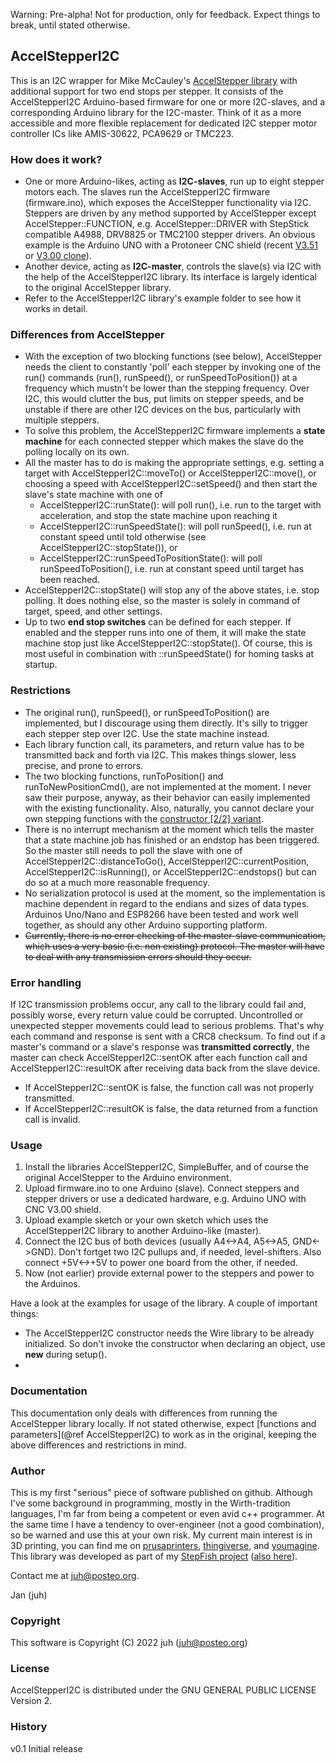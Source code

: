 Warning: Pre-alpha! Not for production, only for feedback. Expect things to break, until stated otherwise.

## AccelStepperI2C

This is an I2C wrapper for Mike McCauley's [AccelStepper library](https://www.airspayce.com/mikem/arduino/AccelStepper/index.html) with additional support for two end stops per stepper. It consists of the AccelStepperI2C  Arduino-based firmware for one or more I2C-slaves, and a corresponding Arduino library for the I2C-master. Think of it as a more accessible and more flexible replacement for dedicated I2C stepper motor controller ICs like AMIS-30622, PCA9629 or TMC223.

### How does it work?

* One or more Arduino-likes, acting as **I2C-slaves**, run up to eight stepper motors each. The slaves run the AccelStepperI2C firmware (firmware.ino), which exposes the AccelStepper functionality via I2C. Steppers are driven by any method  supported by AccelStepper except AccelStepper::FUNCTION, e.g. AccelStepper::DRIVER with StepStick compatible  A4988, DRV8825 or TMC2100 stepper drivers. An obvious example is the Arduino UNO with a Protoneer CNC shield (recent [V3.51](https://www.elecrow.com/arduino-cnc-shield-v3-51-grbl-v0-9-compatible-uses-pololu-drivers.html) or [V3.00 clone](https://forum.protoneer.co.nz/viewforum.php?f=17)).
* Another device, acting as **I2C-master**, controls the slave(s) via I2C with the help of the AccelStepperI2C library. Its interface  is largely identical to the original AccelStepper library.
* Refer to the AccelStepperI2C library's example folder to see how it works in detail.

### Differences from AccelStepper

   - With the exception of two blocking functions (see below), AccelStepper needs the client to constantly 'poll' each stepper by invoking one of the run() commands (run(), runSpeed(), or runSpeedToPosition()) at a frequency which mustn't be lower than the stepping frequency. Over I2C, this would clutter the bus, put limits on stepper speeds, and be unstable if there are other I2C devices on the bus, particularly with multiple steppers.
   - To solve this problem, the AccelStepperI2C firmware implements a __state machine__ for each connected stepper which makes the slave do the polling locally on its own.
   - All the master has to do is making the appropriate settings, e.g. setting a target with AccelStepperI2C::moveTo() or AccelStepperI2C::move(), or choosing a speed with AccelStepperI2C::setSpeed() and then start the slave's state machine with one of 
      + AccelStepperI2C::runState(): will poll run(), i.e. run to the target with acceleration, and stop 
        the state machine upon reaching it
      + AccelStepperI2C::runSpeedState(): will poll runSpeed(), i.e. run at constant speed until told otherwise (see AccelStepperI2C::stopState()), or
      + AccelStepperI2C::runSpeedToPositionState(): will poll runSpeedToPosition(), i.e. run at constant speed until target has been reached.
   - AccelStepperI2C::stopState() will stop any of the above states, i.e. stop polling. It does nothing else, so the master is solely in command of target, speed, and other settings.
   - Up to two **end stop switches** can be defined for each stepper. If enabled and the stepper runs into one of them, it will make the state machine stop just like AccelStepperI2C::stopState(). Of course, this is most useful in combination with ::runSpeedState() for homing tasks at startup.

### Restrictions

   - The original run(), runSpeed(), or runSpeedToPosition() are implemented, but I discourage using them directly. It's silly to trigger each stepper step over I2C. Use the state machine instead.
   - Each library function call, its parameters, and return value has to be transmitted back and forth via I2C. This makes things slower, less precise, and prone to errors.
   - The two blocking functions, runToPosition() and runToNewPositionCmd(), are not implemented at the moment. I never saw their purpose, anyway, as their behavior can easily implemented with the existing functionality. Also, naturally, you cannot declare your own stepping functions with the [constructor [2/2] variant](https://www.airspayce.com/mikem/arduino/AccelStepper/classAccelStepper.html#afa3061ce813303a8f2fa206ee8d012bd).
   - There is no interrupt mechanism at the moment which tells the master that a state machine job has finished or an endstop has been triggered. So the master still needs to poll the slave with one of AccelStepperI2C::distanceToGo(), AccelStepperI2C::currentPosition, AccelStepperI2C::isRunning(), or AccelStepperI2C::endstops() but can do so at a much more reasonable frequency.
   - No serialization protocol is used at the moment, so the implementation is machine dependent in regard to the endians and sizes of data types. Arduinos Uno/Nano and ESP8266 have been tested and work well together, as should any other Arduino supporting platform.
   - ~~Currently, there is no error checking of the master-slave communication, which uses a very basic (i.e. non existing) protocol. The master will have to deal with any transmission errors should they occur.~~

### Error handling

If I2C transmission problems occur, any call to the library could fail and, possibly worse, every return value could be corrupted. Uncontrolled or unexpected stepper movements could lead to serious problems. That's why each command and response is sent with a CRC8 checksum. To find out if a master's command or a slave's response was **transmitted correctly**, the master can check AccelStepperI2C::sentOK after each function call and AccelStepperI2C::resultOK after receiving data back from the slave device. 

- If AccelStepperI2C::sentOK is false, the function call was not properly transmitted. 
- If AccelStepperI2C::resultOK is false, the data returned from a function call is invalid.

### Usage

   1. Install the libraries AccelStepperI2C, SimpleBuffer, and of course the original AccelStepper to the Arduino environment.
   2. Upload firmware.ino to one Arduino (slave). Connect steppers and stepper drivers or use a dedicated hardware, e.g. Arduino UNO with CNC V3.00 shield.
   3. Upload example sketch or your own sketch which uses the AccelStepperI2C library to another Arduino-like (master).
   4. Connect the I2C bus of both devices (usually A4<->A4, A5<->A5, GND<->GND). Don't fortget two I2C pullups and, if needed, level-shifters. Also connect +5V<->+5V to power one board from the other, if needed.
   7. Now (not earlier) provide external power to the steppers and power to the Arduinos.

Have a look at the examples for usage of the library. A couple of important things: 

* The AccelStepperI2C constructor needs the Wire library to be already initialized. So don't invoke the constructor when declaring an object, use **new** during setup().
* 

### Documentation

This documentation only deals with differences from running the AccelStepper library locally. If not stated otherwise, expect [functions and parameters](@ref AccelStepperI2C) to work as in the original, keeping the above differences and restrictions in mind.

### Author

This is my first "serious" piece of software published on github. Although I've some background in programming, mostly in the Wirth-tradition languages, I'm far from being a competent or even avid c++ programmer. At the same time I have a tendency to over-engineer (not a good combination), so be warned and use this at your own risk. My current main interest is in 3D printing, you can find me on [prusaprinters](https://www.prusaprinters.org/social/202816-juh/about), [thingiverse](https://www.thingiverse.com/juh/designs), and [youmagine](https://www.youmagine.com/juh3d/designs). This library was developed as part of my [StepFish project](https://www.prusaprinters.org/prints/115049-stepfish-fischertechnik-i2c-stepper-motor-controll) ([also here](https://forum.ftcommunity.de/viewtopic.php?t=5341)).

Contact me at juh@posteo.org.

Jan (juh)

### Copyright

This software is Copyright (C) 2022 juh (juh@posteo.org)

### License

AccelStepperI2C is distributed under the GNU GENERAL PUBLIC LICENSE Version 2.

### History

v0.1 Initial release

